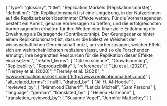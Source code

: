 {
    "type": "glossary",
    "title": "Replication Markets (Replikationsmärkte)",
    "definition": "Ein Replikationsmarkt ist eine Umgebung, in der Nutzer:innen auf die Replizierbarkeit bestimmter Effekte wetten. Für die Vorhersagenden besteht ein Anreiz, genaue Vorhersagen zu treffen, und die erfolgreichsten Vorhersagenden erhalten für ihre Wetten eine finanzielle Entlohnung die Erwähnung als Beitragende (Contributorship). Der Grundgedanke hinter einem Replikationsmarkt ist, dass er die kollektive Weisheit der wissenschaftlichen Gemeinschaft nutzt, um vorherzusagen, welcher Effekt sich am wahrscheinlichsten replizieren lässt, und so die Forschenden ermutigt, ihre begrenzten Ressourcen für die Replikation dieser Effekte einzusetzen.",
    "related_terms": [
        "Citizen science",
        "Crowdsourcing",
        "Replicability",
        "Reproducibility"
    ],
    "references": [
        "Liu et al. (2020)",
        "Tierney et al. (2020)",
        "Tierney et al. (2021)",
        "[www.replicationmarkets.com](http://www.replicationmarkets.com)"
    ],
    "alt_related_terms": [
        null
    ],
    "drafted_by": [
        "Ali H. Al-Hoorie"
    ],
    "reviewed_by": [
        "Mahmoud Elsherif",
        "Leticia Micheli",
        "Sam Parsons"
    ],
    "language": "german",
    "translated_by": [
        "Helena Hartmann"
    ],
    "translation_reviewed_by": [
        "Susanne Vogel",
        "Jennifer Mattschey"
    ]
}